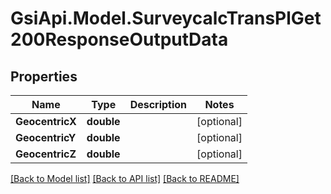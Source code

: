 # GsiApi.Model.SurveycalcTransPlGet200ResponseOutputData

## Properties

Name | Type | Description | Notes
------------ | ------------- | ------------- | -------------
**GeocentricX** | **double** |  | [optional] 
**GeocentricY** | **double** |  | [optional] 
**GeocentricZ** | **double** |  | [optional] 

[[Back to Model list]](../README.md#documentation-for-models) [[Back to API list]](../README.md#documentation-for-api-endpoints) [[Back to README]](../README.md)

